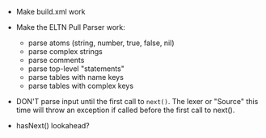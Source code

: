 - Make build.xml work

- Make the ELTN Pull Parser work:
  - parse atoms (string, number, true, false, nil)
  - parse complex strings
  - parse comments
  - parse top-level "statements"
  - parse tables with name keys
  - parse tables with complex keys

- DON'T parse input until the first call to `next()`.
  The lexer or "Source" this time will throw an exception if called
  before the first call to next().

- hasNext() lookahead?

